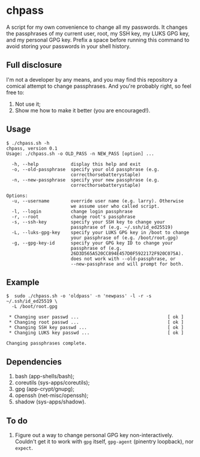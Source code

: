 # chpass
A script for my own convenience to change all my passwords. It changes the passphrases of my current user, root, my SSH key, my LUKS GPG key, and my personal GPG key. Prefix a space before running this command to avoid storing your passwords in your shell history.

## Full disclosure
I'm not a developer by any means, and you may find this repository a comical attempt to change passphrases. And you're probably right, so feel free to:

1. Not use it;
2. Show me how to make it better (you are encouraged!).

## Usage
```
$ ./chpass.sh -h 
chpass, version 0.1
Usage: ./chpass.sh -o OLD_PASS -n NEW_PASS [option] ...

  -h, --help            display this help and exit
  -o, --old-passphrase  specify your old passphrase (e.g. 
                        correcthorsebatterystaple)
  -n, --new-passphrase  specify your new passphrase (e.g. 
                        correcthorsebatterystaple)

Options:
  -u, --username        override user name (e.g. larry). Otherwise 
                        we assume user who called script.
  -l, --login           change login passphrase
  -r, --root            change root's passphrase
  -s, --ssh-key         specify your SSH key to change your 
                        passphrase of (e.g. ~/.ssh/id_ed25519)
  -L, --luks-gpg-key    specify your LUKS GPG key in /boot to change 
                        your passphrase of (e.g. /boot/root.gpg)
  -g, --gpg-key-id      specify your GPG key ID to change your 
                        passphrase of (e.g. 
                        26D3D565A520CC894E457D0F5922172F920C075A). 
                        does not work with --old-passphrase, or 
                        --new-passphrase and will prompt for both.

```

## Example
```
$  sudo ./chpass.sh -o 'oldpass' -n 'newpass' -l -r -s ~/.ssh/id_ed25519 \
  -L /boot/root.gpg

 * Changing user passwd ...                                 [ ok ]
 * Changing root passwd ...                                 [ ok ]
 * Changing SSH key passwd ...                              [ ok ]
 * Changing LUKS key passwd ...                             [ ok ]

Changing passphrases complete.

```

## Dependencies
1. bash (app-shells/bash);
2. coreutils (sys-apps/coreutils);
3. gpg (app-crypt/gnupg);
4. openssh (net-misc/openssh);
5. shadow (sys-apps/shadow).

## To do
1. Figure out a way to change personal GPG key non-interactively. Couldn't get it to work with `gpg` itself, `gpg-agent` (pinentry loopback), nor `expect`.
